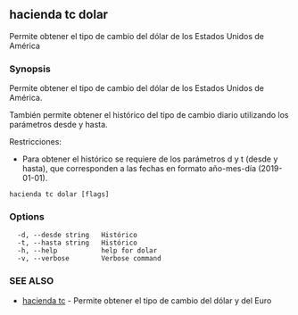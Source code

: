 ## hacienda tc dolar

Permite obtener el tipo de cambio del dólar de los Estados Unidos de América

### Synopsis

Permite obtener el tipo de cambio del dólar de los Estados Unidos de América.

También permite obtener el histórico del tipo de cambio diario utilizando los parámetros
desde y hasta.

Restricciones:

  - Para obtener el histórico se requiere de los parámetros d y t (desde y hasta), 
    que corresponden a las fechas en formato año-mes-día (2019-01-01).

```
hacienda tc dolar [flags]
```

### Options

```
  -d, --desde string   Histórico
  -t, --hasta string   Histórico
  -h, --help           help for dolar
  -v, --verbose        Verbose command
```

### SEE ALSO

* [hacienda tc](/hacienda/cmd/hacienda_tc/)	 - Permite obtener el tipo de cambio del dólar y del Euro

